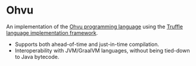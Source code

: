 # Ohvu

An implementation of the [Ohvu programming language](https://www.ohvu.org) using the [Truffle language implementation framework](https://github.com/oracle/graal/tree/master/truffle).

- Supports both ahead-of-time and just-in-time compilation.
- Interoperability with JVM/GraalVM languages, without being tied-down to Java bytecode.
